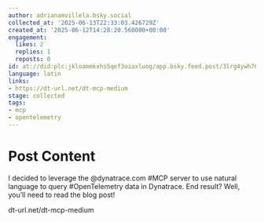 ```yaml
---
author: adrianamvillela.bsky.social
collected_at: '2025-06-13T22:33:03.426729Z'
created_at: '2025-06-12T14:28:20.560000+00:00'
engagement:
  likes: 2
  replies: 1
  reposts: 0
id: at://did:plc:jkloammkxhs5qef3oiaxluog/app.bsky.feed.post/3lrg4ywh76223
language: latin
links:
- https://dt-url.net/dt-mcp-medium
stage: collected
tags:
- mcp
- opentelemetry
---
```


# Post Content

I decided to leverage the @dynatrace.com #MCP server to use natural language to query #OpenTelemetry data in Dynatrace. End result? Well, you’ll need to read the blog post!

dt-url.net/dt-mcp-medium